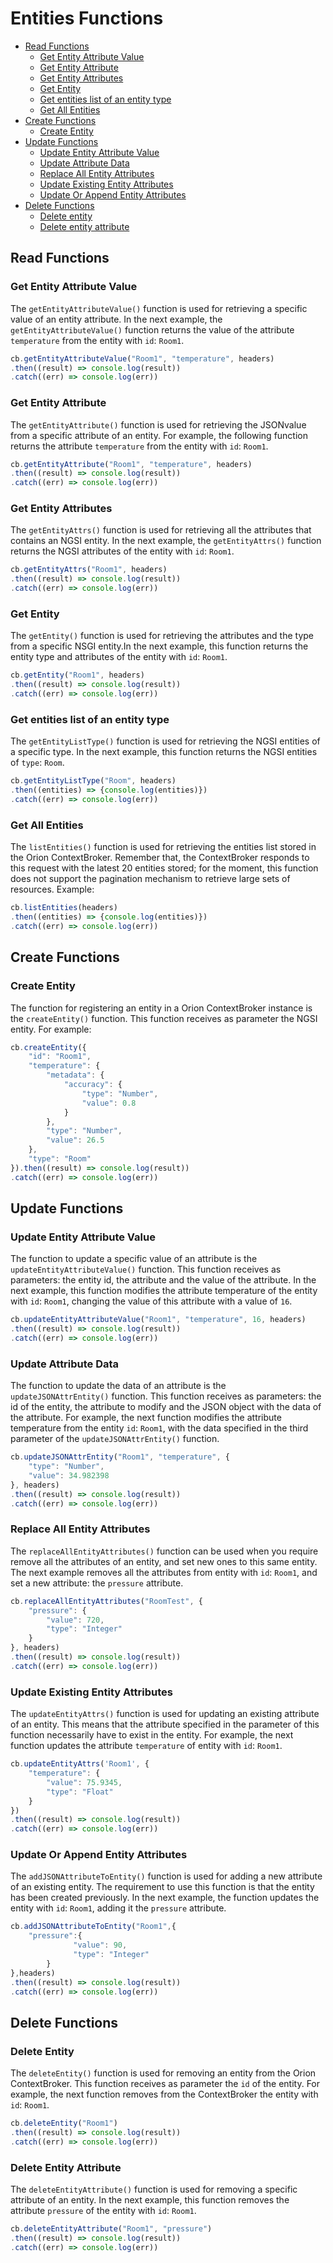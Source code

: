 # Entities Functions

* [Read Functions](#read-functions)
    * [Get Entity Attribute Value](#get-entity-attribute-value)
    * [Get Entity Attribute](#get-entity-attribute)
    * [Get Entity Attributes](#get-entity-attributes)
    * [Get Entity](#get-entity)
    * [Get entities list of an entity type](#get-entities-list-of-an-entity-type)
    * [Get All Entities](#get-all-entities)
* [Create Functions](#create-functions)
    * [Create Entity](#create-entity)
* [Update Functions](#update-functions)
    * [Update Entity Attribute Value](#update-entity-attribute-value)
    * [Update Attribute Data](#update-attribute-data)
    * [Replace All Entity Attributes](#eplace-all-entities-attributes)
    * [Update Existing Entity Attributes](#update-existing-entity-attributes)
    * [Update Or Append Entity Attributes](#update-or-append-entity-attributes)
* [Delete Functions](#dele-functions)
    * [Delete entity](#delete-entity)
    * [Delete entity attribute](#delete-entity-attribute)

## Read Functions

### Get Entity Attribute Value
The `getEntityAttributeValue()` function is used for retrieving a specific value of an entity attribute. In the next example, the `getEntityAttributeValue()` function returns the value of the attribute `temperature` from the entity with `id`: `Room1`.
```js
cb.getEntityAttributeValue("Room1", "temperature", headers)
.then((result) => console.log(result))
.catch((err) => console.log(err))
```
### Get Entity Attribute
The `getEntityAttribute()` function is used for retrieving the JSONvalue from a specific attribute of an entity. For example, the following function returns the attribute `temperature` from the entity with `id`: `Room1`.
```js
cb.getEntityAttribute("Room1", "temperature", headers)
.then((result) => console.log(result))
.catch((err) => console.log(err))
```
### Get Entity Attributes
The `getEntityAttrs()` function is used for retrieving all the attributes that contains an NGSI entity. In the next example, the `getEntityAttrs()` function returns the NGSI attributes of the entity with `id`: `Room1`.
```js
cb.getEntityAttrs("Room1", headers)
.then((result) => console.log(result))
.catch((err) => console.log(err))
```
### Get Entity
The `getEntity()` function is used for retrieving the attributes and the type from a specific NSGI entity.In the next example, this function returns the entity type and attributes of the entity with `id`: `Room1`.
```js
cb.getEntity("Room1", headers)
.then((result) => console.log(result))
.catch((err) => console.log(err))
```
### Get entities list of an entity type
The `getEntityListType()` function is used for retrieving the NGSI entities of a specific type. In the next example, this function returns the NGSI entities of `type`: `Room`.
```js
cb.getEntityListType("Room", headers)
.then((entities) => {console.log(entities)})
.catch((err) => console.log(err))
```
### Get All Entities
The `listEntities()` function is used for retrieving the entities list stored in the Orion ContextBroker. Remember that, the ContextBroker responds to this request with the latest 20 entities stored; for the moment, this function does not support the pagination mechanism to retrieve large sets of resources. 
Example:
```js
cb.listEntities(headers)
.then((entities) => {console.log(entities)})
.catch((err) => console.log(err))
```
## Create Functions

### Create Entity
The function for registering an entity in a Orion ContextBroker instance is the `createEntity()` function. This function receives as parameter the NGSI entity. For example:
```js
cb.createEntity({
    "id": "Room1",
    "temperature": {
        "metadata": {
            "accuracy": {
                "type": "Number",
                "value": 0.8
            }
        },
        "type": "Number",
        "value": 26.5
    },
    "type": "Room"
}).then((result) => console.log(result))
.catch((err) => console.log(err))
```
##  Update Functions

### Update Entity Attribute Value
The function to update a specific value of an attribute is the `updateEntityAttributeValue()`
function. This function receives as parameters: the entity id, the attribute and the value of the attribute.
In the next example, this function modifies the attribute temperature of the entity with  `id`: `Room1`, changing the value of this attribute with a value of `16`.
```js
cb.updateEntityAttributeValue("Room1", "temperature", 16, headers)
.then((result) => console.log(result))
.catch((err) => console.log(err))
```
### Update Attribute Data
The function to update the data of an attribute is the `updateJSONAttrEntity()` function. This function receives as parameters: the id of the entity, the attribute to modify and the JSON object with the data of the attribute. 
For example, the next function modifies the attribute temperature from the entity `id`: `Room1`, with the data specified in the third parameter of the `updateJSONAttrEntity()` function.
```js
cb.updateJSONAttrEntity("Room1", "temperature", {
    "type": "Number",
    "value": 34.982398
}, headers)
.then((result) => console.log(result))
.catch((err) => console.log(err))
```
### Replace All Entity Attributes
The `replaceAllEntityAttributes()` function can be used when you require remove all the attributes of an entity, and set new ones to this same entity. The next example removes all the attributes from entity with  `id`: `Room1`, and set a new attribute: the `pressure` attribute.
```js
cb.replaceAllEntityAttributes("RoomTest", {
    "pressure": {
        "value": 720,
        "type": "Integer"
    }
}, headers)
.then((result) => console.log(result))
.catch((err) => console.log(err))
```
###  Update Existing Entity Attributes
The `updateEntityAttrs()` function is used for updating an existing attribute of an entity. This means that the attribute specified in the parameter of this function necessarily have to exist in the entity. For example, the next function updates the attribute `temperature` of entity with `id`: `Room1`.
```js
cb.updateEntityAttrs('Room1', { 
    "temperature": {
        "value": 75.9345,
        "type": "Float"
    }
})
.then((result) => console.log(result))
.catch((err) => console.log(err))
```
### Update Or Append Entity Attributes
The `addJSONAttributeToEntity()` function is used for adding a new attribute of an existing entity. The requirement to use this function is that the entity has been created previously. In the next example, the function updates the entity with `id`: `Room1`, adding it the `pressure` attribute.
```js
cb.addJSONAttributeToEntity("Room1",{
    "pressure":{
		      "value": 90,
		      "type": "Integer"
	    }
},headers)
.then((result) => console.log(result))
.catch((err) => console.log(err))
```
## Delete Functions

### Delete Entity
The `deleteEntity()` function is used for removing an entity from the Orion ContextBroker. This function receives as parameter the `id` of the entity. For example, the next function removes from the ContextBroker the entity with `id`: `Room1`.
```js
cb.deleteEntity("Room1")
.then((result) => console.log(result))
.catch((err) => console.log(err))
```
### Delete Entity Attribute
The `deleteEntityAttribute()` function is used for removing a specific attribute of an entity. In the next example, this function removes the attribute `pressure` of the entity with `id`: `Room1`.
```js
cb.deleteEntityAttribute("Room1", "pressure")
.then((result) => console.log(result))
.catch((err) => console.log(err))
```